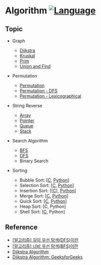 # Algorithm [![Language](https://img.shields.io/badge/language-C%20%2F%20C%2B%2B-red.svg)](#)

## Topic
- Graph
  * [Dijkstra](https://github.com/myoiwritescode/coding/blob/master/algorithm/graph/dijkstra/graph.cpp)
  * [Kruskal](https://github.com/myoiwritescode/coding/blob/master/algorithm/graph/kruskal/graph.cpp)
  * [Prim](https://github.com/myoiwritescode/coding/blob/master/algorithm/graph/prim/graph.cpp)
  * [Union and Find](https://github.com/myoiwritescode/coding/blob/master/algorithm/graph/union_find/)

- Permutation
  * [Permutation](https://github.com/myoiwritescode/coding/blob/master/algorithm/permutation/perm.c)
  * [Permutation - DFS](https://github.com/myoiwritescode/coding/blob/master/algorithm/permutation/perm-dfs.c)
  * [Permutation - Lexicographical](https://github.com/myoiwritescode/coding/blob/master/algorithm/permutation/perm-lexico.c)

- String Reverse
  * [Array](https://github.com/myoiwritescode/coding/blob/master/algorithm/string-reverse/strrevindex.c)
  * [Pointer](https://github.com/myoiwritescode/coding/blob/master/algorithm/string-reverse/strrevptr.c)
  * [Queue](https://github.com/myoiwritescode/coding/blob/master/algorithm/string-reverse/strrevqueue.c)
  * [Stack](https://github.com/myoiwritescode/coding/blob/master/algorithm/string-reverse/strrevstk.c)

- Search Algorithm
  * [BFS](https://github.com/myoiwritescode/coding/tree/master/algorithm/search)
  * [DFS](https://github.com/myoiwritescode/coding/tree/master/algorithm/search)
  * Binary Search

- Sorting
  * Bubble Sort: [[C](https://github.com/myoiwritescode/coding/blob/master/algorithm/sorting/bubbleSort.c), [Python](https://github.com/myoiwritescode/coding/blob/master/algorithm/sorting/bubbleSort.py)]
  * Selection Sort: [[C](https://github.com/myoiwritescode/coding/blob/master/algorithm/sorting/selectionSort.c), [Python](https://github.com/myoiwritescode/coding/blob/master/algorithm/sorting/selectionSort.py)]
  * Insertion Sort: [[[C](https://github.com/myoiwritescode/coding/blob/master/algorithm/sorting/insertionSort.c)], [Python](https://github.com/myoiwritescode/coding/blob/master/algorithm/sorting/insertionSort.py)]
  * Merge Sort: [[C](https://github.com/myoiwritescode/coding/blob/master/algorithm/sorting/mergeSort.c), [Python](https://github.com/myoiwritescode/coding/blob/master/algorithm/sorting/mergeSort.py)]
  * Quick Sort: [[C](https://github.com/myoiwritescode/coding/blob/master/algorithm/sorting/quickSort.c), [Python](https://github.com/myoiwritescode/coding/blob/master/algorithm/sorting/quickSort.py)]
  * Heap Sort: [C, Python]
  * Shell Sort: [[C](https://github.com/myoiwritescode/coding/blob/master/algorithm/sorting/shellSort.c), Python]

## Reference
  - [[알고리즘] 깊이 우선 탐색(DFS)이란](https://gmlwjd9405.github.io/2018/08/14/algorithm-dfs.html)
  - [[알고리즘] 너비 우선 탐색(BFS)이란](https://gmlwjd9405.github.io/2018/08/14/algorithm-bfs.html)
  - [Dijkstra Algorithm](https://hsp1116.tistory.com/42)
  - [Dijkstra Algorithm: GeeksforGeeks](https://www.geeksforgeeks.org/dijkstras-shortest-path-algorithm-using-priority_queue-stl/)
